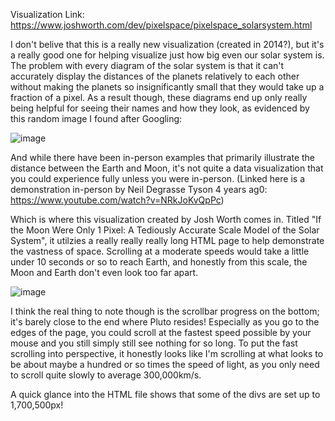 Visualization Link: https://www.joshworth.com/dev/pixelspace/pixelspace_solarsystem.html

I don't belive that this is a really new visualization (created in 2014?), but it's a really good one for helping visualize just how big even our solar system is. The problem with every diagram of the solar system is that it can't accurately display the distances of the planets relatively to each other without 
making the planets so insignificantly small that they would take up a fraction of a pixel. As a result though, these diagrams end up only really being helpful for seeing their names and how they look, as evidenced by this random image I found after Googling:

![image](https://github.com/FullStackGoogler/reflections/assets/71947872/2fa289ed-d51a-4b04-948e-e94b9194392b)

And while there have been in-person examples that primarily illustrate the distance between the Earth and Moon, it's not quite a data visualization that you could experience fully unless you were in-person. (Linked here is a demonstration in-person by Neil Degrasse Tyson 4 years ag0: 
https://www.youtube.com/watch?v=NRkJoKvQpPc)

Which is where this visualization created by Josh Worth comes in. Titled "If the Moon Were Only 1 Pixel: A Tediously Accurate Scale Model of the Solar System", it utilzies a really really really long HTML page to help demonstrate the vastness of space. Scrolling at a moderate speeds would take a little under 10 
seconds or so to reach Earth, and honestly from this scale, the Moon and Earth don't even look too far apart.

![image](https://github.com/FullStackGoogler/reflections/assets/71947872/0c00cbb5-681f-4527-a20b-236bae1d3037)

I think the real thing to note though is the scrollbar progress on the bottom; it's barely close to the end where Pluto resides! Especially as you go to the edges of the page, you could scroll at the fastest speed possible by your mouse and you still simply still see nothing for so long. To put the fast scrolling 
into perspective, it honestly looks like I'm scrolling at what looks to be about maybe a hundred or so times the speed of light, as you only need to scroll quite slowly to average 300,000km/s.

A quick glance into the HTML file shows that some of the divs are set up to 1,700,500px!
